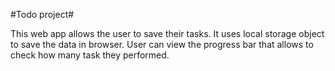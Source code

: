#Todo project# 

This web app allows the user to save their tasks.
It uses local storage object to save the data in browser.
User can view the progress bar that allows to check how many task they performed.
